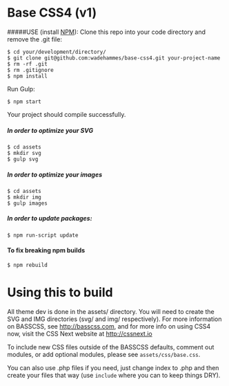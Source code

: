 Base CSS4 (v1)
===

#####USE (install <a href="http://nodejs.org/download/">NPM</a>):
Clone this repo into your code directory and remove the .git file:
```
$ cd your/development/directory/
$ git clone git@github.com:wadehammes/base-css4.git your-project-name
$ rm -rf .git
$ rm .gitignore
$ npm install
```

Run Gulp:
```
$ npm start
```

Your project should compile successfully.

##### In order to optimize your SVG
```
$ cd assets
$ mkdir svg
$ gulp svg
```

##### In order to optimize your images
```
$ cd assets
$ mkdir img
$ gulp images
```

##### In order to update packages:
```
$ npm run-script update
```

#### To fix breaking npm builds
```
$ npm rebuild
```

Using this to build
===

All theme dev is done in the assets/ directory. You will need to create the SVG and IMG directories (svg/ and img/ respectively). For more information on BASSCSS, see http://basscss.com, and for more info on using CSS4 now, visit the CSS Next website at http://cssnext.io

To include new CSS files outside of the BASSCSS defaults, comment out modules, or add optional modules, please see <code>assets/css/base.css</code>.

You can also use .php files if you need, just change index to .php and then create your files that way (use <code>include</code> where you can to keep things DRY).
